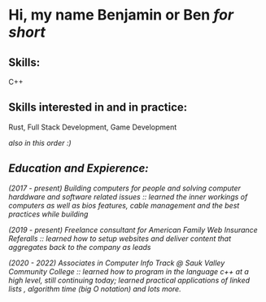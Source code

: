 <h1> Hi, my name Benjamin or Ben <i> for short </i> </h1>
<h2> Skills: </h2>
<p> C++ <p/>
<h2> Skills interested in and in practice: </h2>
<p> Rust, Full Stack Development, Game Development </p>
<p> <i> also in this order :) </p>
<h2> Education and Expierence: </h2>
<p> (2017 - present) Building computers for people and solving computer harddware and software related issues :: learned the inner workings of computers as well as bios features, cable management and the best practices while building </p>
<p> (2019 - present) Freelance consultant for American Family Web Insurance Referalls :: learned how to setup websites and deliver content that aggregates back to the company as leads </p>
<p> (2020 - 2022) Associates in Computer Info Track @ Sauk Valley Community College :: learned how to program in the language c++ at a high level, still continuing today; learned practical applications of linked lists , algorithm time (big O notation) and lots more. </p>
